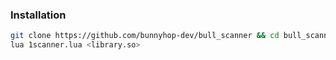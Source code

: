### Installation
```bash
git clone https://github.com/bunnyhop-dev/bull_scanner && cd bull_scanner
lua 1scanner.lua <library.so>
```
